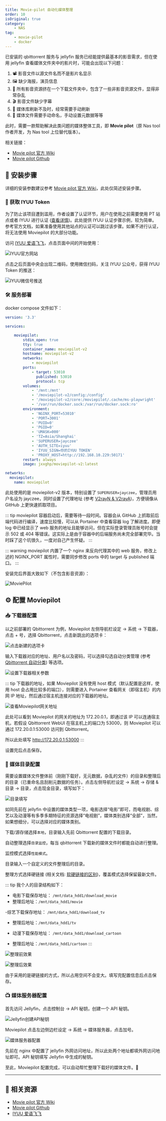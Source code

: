 ```yaml
---
title: Movie-pilot 自动化媒体整理
order: 10
isOriginal: true
category:
    - NAS
tag:
    - movie-pilot
    - docker
---
```


已安装的 qbittorrent 服务与 jellyfin 服务已经能提供最基本的影音需求，但在使用 jellyfin 查看媒体文件夹中的影片时，可能会出现以下问题：

1. 📽️ 影音文件以源文件名而不是影片名显示
2. 🖼️ 缺少海报，演员信息
3. 📂 所有影音资源挤在一个下载文件夹中，包含了一些非影音资源文件，显得非常杂乱
4. 🎬 影音文件缺少字幕
5. 🔄 媒体库刷新不及时，经常需要手动刷新
6. 📝 媒体文件需要手动命名，手动设置元数据等等

此时，需要一款帮助解决此类问题的媒体整体工具，即 **Movie pilot**（原 Nas tool 作者开发，为 Nas tool 上位替代版本）。

相关链接：
- [Movie pilot 官方 Wiki](https://wiki.movie-pilot.org/)
- [Movie pilot Github](https://github.com/jxxghp/MoviePilot)

## 🚀 安装步骤

详细的安装参数建议参考 [Movie pilot 官方 Wiki](https://wiki.movie-pilot.org/)，此处仅简述安装步骤。

### 🔑 获取 IYUU Token

为了防止该项目遭到滥用，作者设置了认证环节，用户在使用之前需要使用 PT 站点或者 IYUU 进行认证 ([查看详情](https://wiki.movie-pilot.org/configuration))。此处提供 IYUU 认证步骤示例，较为简单。参考官方文档，如果准备使用其他站点的认证可以跳过该步骤。如果不进行认证，将无法使用 Moviepilot 的大部分功能。

访问 [IYUU 爱语飞飞](https://iyuu.cn/)，点击页面中间的开始使用：

![IYUU官方网站](/assets/images/nas/moviepilot/moviepilot-1.png)

点击之后页面中央会出现二维码，使用微信扫码，关注 IYUU 公众号，获得 IYUU Token 的推送：

![IYUU微信号推送](/assets/images/nas/moviepilot/moviepilot-2.png)

### 🛠️ 服务部署

docker compose 文件如下：

```yaml
version: '3.3'

services:

    moviepilot:
        stdin_open: true
        tty: true
        container_name: moviepilot-v2
        hostname: moviepilot-v2
        networks:
            - moviepilot
        ports:
            - target: 53010
              published: 53010
              protocol: tcp
        volumes:
            - '/mnt:/mnt'
            - '/moviepilot-v2/config:/config'
            - '/moviepilot-v2/core:/moviepilot/.cache/ms-playwright'
            - '/var/run/docker.sock:/var/run/docker.sock:ro'
        environment:
            - 'NGINX_PORT=53010'
            - 'PORT=3001'
            - 'PUID=0'
            - 'PGID=0'
            - 'UMASK=000'
            - 'TZ=Asia/Shanghai'
            - 'SUPERUSER=jayczee'
            - 'AUTH_SITE=iyuu'
            - 'IYUU_SIGN=你的IYUU TOKEN'
            - 'PROXY_HOST=http://192.168.10.229:50171'
        restart: always
        image: jxxghp/moviepilot-v2:latest

networks:
  moviepilot:
    name: moviepilot
```

此处使用的是 moviepilot-v2 版本，特别设置了 `SUPERUSER=jayczee`，管理员用户名设为 jayczee，同时设置了代理地址 (参考 [V2rayN & V2rayA](./9-v2rayn.md))，方便镜像从 GitHub 上更快速抓取项目。

::: tip
moviepilot 容器启动后，需要等待一段时间。容器会从 GitHub 上抓取前后端代码进行编译，速度比较慢，可以从 Portainer 中查看容器 log 了解进度。即便 log 中已经显示了 web 服务的地址且能够访问，但在实际登录管理员账号时会提示 502 或 404 等错误。这实际上是由于容器中的后端服务尚未完全部署完毕。当时踩了这个坑很久，一度对自己产生怀疑。
:::

::: warning
moviepilot 内置了一个 nginx 来反向代理其中的 web 服务，修改上述的 NGINX_PORT 属性时，需要同步修改 ports 中的 target 与 published 端口。
:::

安装完后界面大致如下（不包含影音资源）：

![MoviePilot](/assets/images/nas/moviepilot/moviepilot-3.png)

## ⚙️ 配置 Moviepilot

### 📥 下载器配置

以之前部署的 Qbittorrent 为例，Moviepilot 左侧导航栏设定 -> 系统 -> 下载器，点击 + 号，选择 Qbittorrent，点击新跳出的选项卡：

![点击新建的选项卡](/assets/images/nas/moviepilot/moviepilot-4.png)

输入下载器对应的地址、用户名以及密码，可以选择勾选自动分类管理 (参考 [Qbittorrent 自动分类](/nas/qbit-category.md)) 等选项。

![设置下载器相关参数](/assets/images/nas/moviepilot/moviepilot-5.png)

::: tip
下载器的地址，如果 Moviepilot 没有使用 host 模式（默认配置是这样，使用 host 会占用比较多的端口），则需要进入 Portainer 查看网关（即宿主机）的内网 IP 地址，然后通过宿主机连接对应的下载器的地址。

![查看Moviepilot网关地址](/assets/images/nas/moviepilot/moviepilot-6.png)

此处可以看到 Moviepilot 的网关的地址为 172.20.0.1，即通过该 IP 可以连通宿主机，若假设 Qbittorrent WebUI 在宿主机上的端口为 53000，则 Moviepilot 可以通过 172.20.0.1:53000 访问到 Qbittorrent。

所以此处填写 http://172.20.0.1:53000
:::

设置完后点击保存。

### 📂 媒体目录配置

需要设置媒体文件整体前（刚刚下载好，无元数据，杂乱的文件）的目录和整理后的目录（已重命名且刮削元数据的任务）。点击左侧导航栏设定 -> 系统 -> 存储 & 目录 -> 目录，点击现金目录，填写如下：

![目录填写](/assets/images/nas/moviepilot/moviepilot-7.png)

如同先前在 jellyfin 中设置的媒体类型一项，电影选择“电影”即可，而电视剧、综艺以及动漫等有多季多期特征的资源选择“电视剧”，媒体类别选择“全部”，当然，如果想细分，可以选择对应的媒体类别。

下载/源存储选择`本地`，目录输入先前 Qbittorrent 配置的下载目录。

自动整理选择`目录监控`，每当 qbittorrent 下载新的媒体文件时都能自动进行整理。

监控模式选择`性能模式`。

目录输入一个自定义的文件整理后的目录。

整理方式选择硬链接 (相关文档: [软硬链接的区别](/linux/link.md))，覆盖模式选择保留最新文件。

::: tip
我个人的目录结构如下：
- 电影下载保存地址： `/mnt/data_hdd1/download_movie`
- 整理后地址：`/mnt/data_hdd1/movie`

-综艺下载保存地址： `/mnt/data_hdd1/download_tv`
- 整理后地址：`/mnt/data_hdd1/tv`

- 动漫下载保存地址： `/mnt/data_hdd1/download_cartoon`
- 整理后地址：`/mnt/data_hdd1/cartoon`
:::

![整理前效果](/assets/images/nas/moviepilot/moviepilot-8.png)

![整理后效果](/assets/images/nas/moviepilot/moviepilot-9.png)

由于采用的是硬链接的方式，所以占用空间不会变大。填写完配置信息后点击保存。

### 📺 媒体服务器配置

首先访问 Jellyfin，点击控制台 -> API 秘钥，创建一个 API 秘钥。

![Jellyfin创建API秘钥](/assets/images/nas/moviepilot/moviepilot-10.png)

Moviepilot 点击左边侧边栏设定 -> 系统 -> 媒体服务器，点击加号。

![媒体服务器配置](/assets/images/nas/moviepilot/moviepilot-11.png)

先前在 nginx 中配置了 jellyfin 外网访问地址，所以此处两个地址都填外网访问地址即可。API 秘钥填写 Jellyfin 中生成的秘钥。

至此，Moviepilot 配置完成，可以自动帮忙整理下载好的媒体文件。🎉

---

## 🔗 相关资源

- [Movie pilot 官方 Wiki](https://wiki.movie-pilot.org/)
- [Movie pilot Github](https://github.com/jxxghp/MoviePilot)
- [IYUU 爱语飞飞](https://iyuu.cn/)